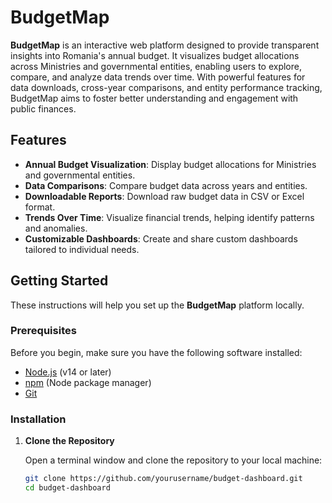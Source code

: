 # BudgetMap

**BudgetMap** is an interactive web platform designed to provide transparent insights into Romania's annual budget. It visualizes budget allocations across Ministries and governmental entities, enabling users to explore, compare, and analyze data trends over time. With powerful features for data downloads, cross-year comparisons, and entity performance tracking, BudgetMap aims to foster better understanding and engagement with public finances.

## Features

- **Annual Budget Visualization**: Display budget allocations for Ministries and governmental entities.
- **Data Comparisons**: Compare budget data across years and entities.
- **Downloadable Reports**: Download raw budget data in CSV or Excel format.
- **Trends Over Time**: Visualize financial trends, helping identify patterns and anomalies.
- **Customizable Dashboards**: Create and share custom dashboards tailored to individual needs.

## Getting Started

These instructions will help you set up the **BudgetMap** platform locally.

### Prerequisites

Before you begin, make sure you have the following software installed:

- [Node.js](https://nodejs.org/) (v14 or later)
- [npm](https://www.npmjs.com/) (Node package manager)
- [Git](https://git-scm.com/)

### Installation

1. **Clone the Repository**

   Open a terminal window and clone the repository to your local machine:

   ```bash
   git clone https://github.com/yourusername/budget-dashboard.git
   cd budget-dashboard
   ```
